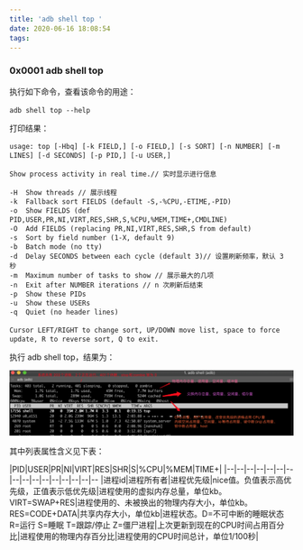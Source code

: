 ```yaml
---
title: 'adb shell top '
date: 2020-06-16 18:08:54
tags:
---
```



### 0x0001 adb shell top

执行如下命令，查看该命令的用途：

`adb shell top --help`

打印结果：
```
usage: top [-Hbq] [-k FIELD,] [-o FIELD,] [-s SORT] [-n NUMBER] [-m LINES] [-d SECONDS] [-p PID,] [-u USER,]

Show process activity in real time.// 实时显示进行信息

-H	Show threads // 展示线程
-k	Fallback sort FIELDS (default -S,-%CPU,-ETIME,-PID)
-o	Show FIELDS (def PID,USER,PR,NI,VIRT,RES,SHR,S,%CPU,%MEM,TIME+,CMDLINE)
-O	Add FIELDS (replacing PR,NI,VIRT,RES,SHR,S from default)
-s	Sort by field number (1-X, default 9)
-b	Batch mode (no tty)
-d	Delay SECONDS between each cycle (default 3)// 设置刷新频率，默认 3 秒
-m	Maximum number of tasks to show // 展示最大的几项
-n	Exit after NUMBER iterations // n 次刷新后结束
-p	Show these PIDs
-u	Show these USERs
-q	Quiet (no header lines)

Cursor LEFT/RIGHT to change sort, UP/DOWN move list, space to force update, R to reverse sort, Q to exit.

```

执行 adb shell top，结果为：


![](adb-shell-top/2020_06_16_02.png)

其中列表属性含义见下表：

|PID|USER|PR|NI|VIRT|RES|SHR|S|%CPU|%MEM|TIME+|
|--|--|--|--|--|--|--|--|--|--|--|--|--|--|--|--
|进程id|进程所有者|进程优先级|nice值。负值表示高优先级，正值表示低优先级|进程使用的虚拟内存总量，单位kb。VIRT=SWAP+RES|进程使用的、未被换出的物理内存大小，单位kb。RES=CODE+DATA|共享内存大小，单位kb|进程状态。D=不可中断的睡眠状态 R=运行 S=睡眠 T=跟踪/停止 Z=僵尸进程|上次更新到现在的CPU时间占用百分比|进程使用的物理内存百分比|进程使用的CPU时间总计，单位1/100秒|
